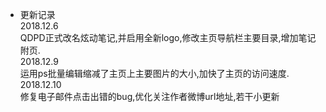 - 更新记录  
2018.12.6  
QDPD正式改名炫动笔记,并启用全新logo,修改主页导航栏主要目录,增加笔记附页.  
2018.12.9  
运用ps批量编辑缩减了主页上主要图片的大小,加快了主页的访问速度.  
2018.12.10  
修复电子邮件点击出错的bug,优化关注作者微博url地址,若干小更新  

